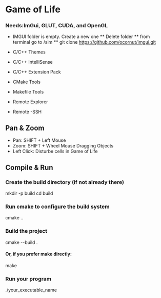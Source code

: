 # Game of Life

### Needs:ImGui, GLUT, CUDA, and OpenGL 
* IMGUI folder is empty. Create a new one
** Delete folder
** from terminal go to /sim
** git clone https://github.com/ocornut/imgui.git


 * C/C++ Themes
 * C/C++ IntelliSense
 * C/C++ Extension Pack
 * CMake Tools
 * Makefile Tools
 * Remote Explorer
 * Remote -SSH
 


## Pan & Zoom
* Pan: SHIFT + Left Mouse
* Zoom: SHIFT + Wheel Mouse
Dragging Objects
* Left Click: Disturbe cells in Game of Life



## Compile & Run
### Create the build directory (if not already there)
mkdir -p build
cd build
### Run cmake to configure the build system
cmake ..
### Build the project
cmake --build .
#### Or, if you prefer make directly:
make
### Run your program
./your_executable_name










